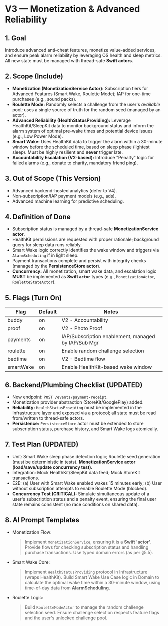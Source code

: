 # V3 — Monetization & Advanced Reliability

## 1. Goal

Introduce advanced anti-cheat features, monetize value-added services, and ensure peak alarm reliability by leveraging OS health and sleep metrics. All new state must be managed with thread-safe **Swift actors**.

## 2. Scope (Include)

* **Monetization (MonetizationService Actor):** Subscription tiers for Advanced Features (Smart Wake, Roulette Mode); IAP for one-time purchases (e.g., sound packs).
* **Roulette Mode:** Randomly selects a challenge from the user's *available* pool; uses a single source of truth for the random seed (managed by an actor).
* **Advanced Reliability (HealthStatusProviding):** Leverage HealthKit/SleepKit data to monitor background status and inform the alarm system of optimal pre-wake times and potential device issues (e.g., Low Power Mode).
* **Smart Wake:** Uses HealthKit data to trigger the alarm within a 30-minute window before the scheduled time, based on sleep phase (lightest sleep). Must be highly resilient and **never** trigger late.
* **Accountability Escalation (V2-based):** Introduce "Penalty" logic for failed alarms (e.g., donate to charity, mandatory friend ping).

## 3. Out of Scope (This Version)

* Advanced backend-hosted analytics (defer to V4).
* Non-subscription/IAP payment models (e.g., ads).
* Advanced machine learning for predictive scheduling.

## 4. Definition of Done

* Subscription status is managed by a thread-safe **MonetizationService actor**.
* HealthKit permissions are requested with proper rationale; background query for sleep data runs reliably.
* Smart Wake logic correctly identifies the wake window and triggers via `AlarmScheduling` if in light sleep.
* Payment transactions complete and persist with integrity checks (managed by the **PersistenceStore actor**).
* **Concurrency:** All monetization, smart wake data, and escalation logic **MUST** be implemented as **Swift `actor`** types (e.g., `MonetizationActor`, `RouletteStateActor`).

## 5. Flags (Turn On)

| Flag      | Default | Notes                                               |
| --------- | ------- | --------------------------------------------------- |
| buddy     | on      | V2 - Accountability                                 |
| proof     | on      | V2 - Photo Proof                                    |
| payments  | on      | IAP/Subscription enablement, managed by IAP/Sub Mgr |
| roulette  | on      | Enable random challenge selection                   |
| bedtime   | on      | V2 - Bedtime flow                                   |
| smartWake | on      | Enable HealthKit-based wake window                  |

## 6. Backend/Plumbing Checklist (UPDATED)

* New endpoint: `POST /events/payment-receipt`.
* Monetization provider abstraction (StoreKit/GooglePlay) added.
* **Reliability:** `HealthStatusProviding` must be implemented in the Infrastructure layer and exposed via a protocol; all state must be read from/written to thread-safe actors.
* **Persistence:** `PersistenceStore` actor must be extended to store subscription status, purchase history, and Smart Wake logs atomically.

## 7. Test Plan (UPDATED)

* Unit: Smart Wake sleep phase detection logic; Roulette seed generation (must be deterministic in tests). **MonetizationService actor (load/save/update concurrency test).**
* Integration: Mock HealthKit/SleepKit data feed; Mock StoreKit transactions.
* E2E: (a) User with Smart Wake enabled wakes 15 minutes early; (b) User without subscription attempts to enable Roulette Mode (blocked).
* **Concurrency Test (CRITICAL):** Simulate simultaneous update of a user's subscription status and a penalty event, ensuring the final user state remains consistent (no race conditions on shared data).

## 8. AI Prompt Templates

* Monetization Flow:

    > Implement `MonetizationService`, ensuring it is a **Swift 'actor'**. Provide flows for checking subscription status and handling purchase transactions. Use typed domain errors (as per §5.5).
* Smart Wake Core:

    > Implement `HealthStatusProviding` protocol in Infrastructure (wraps HealthKit). Build Smart Wake Use Case logic in Domain to calculate the optimal wake time within a 30-minute window, using time-of-day data from **AlarmScheduling**.
* Roulette Logic:

    > Build `RouletteModeActor` to manage the random challenge selection seed. Ensure challenge selection respects feature flags and the user's unlocked challenge pool.